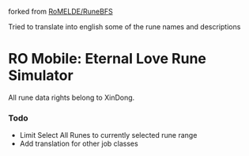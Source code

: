 forked from [RoMELDE/RuneBFS](https://github.com/RoMELDE/RuneBFS)

Tried to translate into english some of the rune names and descriptions

# RO Mobile: Eternal Love Rune Simulator

All rune data rights belong to XinDong.

### Todo 

- Limit Select All Runes to currently selected rune range
- Add translation for other job classes
